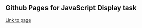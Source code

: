## Github Pages for JavaScript Display task

[Link to page](https://musawakiliml.github.io/Zuri-Javascript/index.html)
